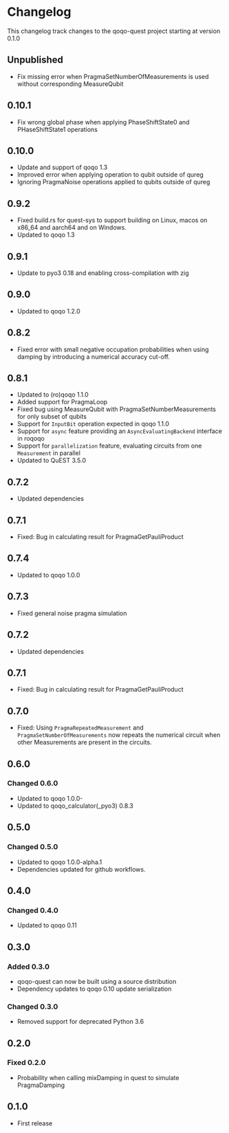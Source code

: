 # Changelog

This changelog track changes to the qoqo-quest project starting at version 0.1.0

## Unpublished

* Fix missing error when PragmaSetNumberOfMeasurements is used without corresponding MeasureQubit

## 0.10.1

* Fix wrong global phase when applying PhaseShiftState0 and PHaseShiftState1 operations

## 0.10.0

* Update and support of qoqo 1.3
* Improved error when applying operation to qubit outside of qureg
* Ignoring PragmaNoise operations applied to qubits outside of qureg

## 0.9.2

* Fixed build.rs for quest-sys to support building on Linux, macos on x86_64 and aarch64 and on Windows.
* Updated to qoqo 1.3

## 0.9.1

* Update to pyo3 0.18 and enabling cross-compilation with zig

## 0.9.0

* Updated to qoqo 1.2.0

## 0.8.2

* Fixed error with small negative occupation probabilities when using damping by introducing a numerical accuracy cut-off.

## 0.8.1

* Updated to (ro)qoqo 1.1.0
* Added support for PragmaLoop
* Fixed bug using MeasureQubit with PragmaSetNumberMeasurements for only subset of qubits
* Support for `InputBit` operation expected in qoqo 1.1.0
* Support for `async` feature providing an `AsyncEvaluatingBackend` interface in roqoqo
* Support for `parallelization` feature, evaluating circuits from one `Measurement` in parallel
* Updated to QuEST 3.5.0

## 0.7.2

* Updated dependencies

## 0.7.1

* Fixed: Bug in calculating result for PragmaGetPauliProduct

## 0.7.4

* Updated to qoqo 1.0.0

## 0.7.3

* Fixed general noise pragma simulation

## 0.7.2

* Updated dependencies

## 0.7.1

* Fixed: Bug in calculating result for PragmaGetPauliProduct



## 0.7.0

* Fixed: Using `PragmaRepeatedMeasurement` and `PragmaSetNumberOfMeasurements` now repeats the numerical circuit when other Measurements are present in the circuits.

## 0.6.0

### Changed 0.6.0

* Updated to qoqo 1.0.0-
* Updated to qoqo_calculator(_pyo3) 0.8.3

## 0.5.0

### Changed 0.5.0

* Updated to qoqo 1.0.0-alpha.1
* Dependencies updated for github workflows.

## 0.4.0

### Changed 0.4.0

* Updated to qoqo 0.11

## 0.3.0

### Added 0.3.0

* qoqo-quest can now be built using a source distribution
* Dependency updates to qoqo 0.10 update serialization

### Changed 0.3.0

* Removed support for deprecated Python 3.6

## 0.2.0

### Fixed 0.2.0

* Probability when calling mixDamping in quest to simulate PragmaDamping

## 0.1.0

* First release
